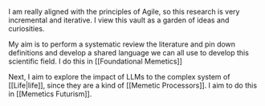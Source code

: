 I am really aligned with the principles of Agile, so this research is very incremental and iterative. I view this vault as a garden of ideas and curiosities. 

My aim is to perform a systematic review the literature and pin down definitions and develop a shared language we can all use to develop this scientific field. I do this in [[Foundational Memetics]]

Next, I aim to explore the impact of LLMs to the complex system of [[Life|life]], since they are a kind of [[Memetic Processors]]. I aim to do this in [[Memetics Futurism]].
